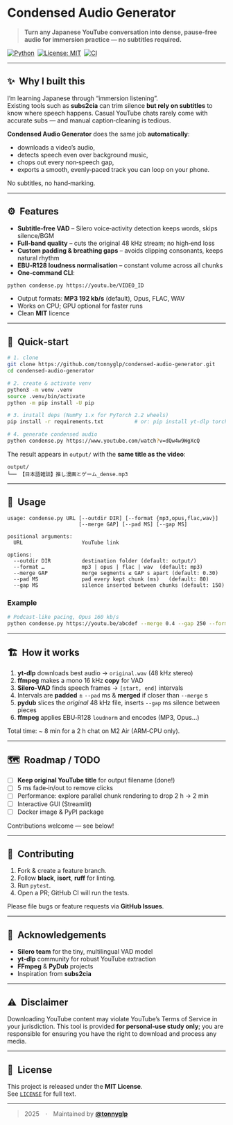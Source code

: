 # Condensed Audio Generator

> **Turn any Japanese YouTube conversation into dense, pause‑free audio for immersion practice — no subtitles required.**

[![Python](https://img.shields.io/badge/python-3.9%2B-blue.svg)](https://www.python.org/) [![License: MIT](https://img.shields.io/badge/License-MIT-yellow.svg)](#license) [![CI](https://img.shields.io/github/actions/workflow/status/tonnyglp/condensed-audio-generator/tests.yml?label=CI)](https://github.com/tonnyglp/condensed-audio-generator/actions)

---

## ✨  Why I built this

I’m learning Japanese through “immersion listening”.  
Existing tools such as **subs2cia** can trim silence **but rely on subtitles** to know where speech happens. Casual YouTube chats rarely come with accurate subs — and manual caption‑cleaning is tedious.

**Condensed Audio Generator** does the same job **automatically**:

* downloads a video’s audio,
* detects speech even over background music,
* chops out every non‑speech gap,
* exports a smooth, evenly‑paced track you can loop on your phone.

No subtitles, no hand‑marking.

---

## ⚙️  Features

* **Subtitle‑free VAD** – Silero voice‑activity detection keeps words, skips silence/BGM  
* **Full‑band quality** – cuts the original 48 kHz stream; no high‑end loss  
* **Custom padding & breathing gaps** – avoids clipping consonants, keeps natural rhythm  
* **EBU‑R128 loudness normalisation** – constant volume across all chunks  
* **One‑command CLI**:  

```bash
python condense.py https://youtu.be/VIDEO_ID
```

* Output formats: **MP3 192 kb/s** (default), Opus, FLAC, WAV  
* Works on CPU; GPU optional for faster runs  
* Clean **MIT** licence

---

## 🚀  Quick‑start

```bash
# 1. clone
git clone https://github.com/tonnyglp/condensed-audio-generator.git
cd condensed-audio-generator

# 2. create & activate venv
python3 -m venv .venv
source .venv/bin/activate
python -m pip install -U pip

# 3. install deps (NumPy 1.x for PyTorch 2.2 wheels)
pip install -r requirements.txt          # or: pip install yt-dlp torch torchaudio ...

# 4. generate condensed audio
python condense.py https://www.youtube.com/watch?v=dQw4w9WgXcQ
```

The result appears in `output/` with the **same title as the video**:

```
output/
└── 【日本語雑談】推し漫画とゲーム_dense.mp3
```

---

## 📄  Usage

```text
usage: condense.py URL [--outdir DIR] [--format {mp3,opus,flac,wav}]
                       [--merge GAP] [--pad MS] [--gap MS]

positional arguments:
  URL                   YouTube link

options:
  --outdir DIR          destination folder (default: output/)
  --format …            mp3 | opus | flac | wav  (default: mp3)
  --merge GAP           merge segments ≤ GAP s apart (default: 0.30)
  --pad MS              pad every kept chunk (ms)   (default: 80)
  --gap MS              silence inserted between chunks (default: 150)
```

### Example

```bash
# Podcast‑like pacing, Opus 160 kb/s
python condense.py https://youtu.be/abcdef --merge 0.4 --gap 250 --format opus
```

---

## 🏗️  How it works

1. **yt‑dlp** downloads best audio → `original.wav` (48 kHz stereo)  
2. **ffmpeg** makes a mono 16 kHz **copy** for VAD  
3. **Silero‑VAD** finds speech frames → `[start, end]` intervals  
4. Intervals are **padded** ± `--pad` ms & **merged** if closer than `--merge` s  
5. **pydub** slices the *original* 48 kHz file, inserts `--gap` ms silence between pieces  
6. **ffmpeg** applies EBU‑R128 `loudnorm` and encodes (MP3, Opus…)  

Total time: ~ 8 min for a 2 h chat on M2 Air (ARM‑CPU only).

---

## 🗺️  Roadmap / TODO

* [ ] **Keep original YouTube title** for output filename (done!)  
* [ ] 5 ms fade‑in/out to remove clicks  
* [ ] Performance: explore parallel chunk rendering to drop 2 h → 2 min  
* [ ] Interactive GUI (Streamlit)  
* [ ] Docker image & PyPI package  

Contributions welcome — see below!

---

## 🤝  Contributing

1. Fork & create a feature branch.  
2. Follow **black**, **isort**, **ruff** for linting.  
3. Run `pytest`.  
4. Open a PR; GitHub CI will run the tests.

Please file bugs or feature requests via **GitHub Issues**.

---

## 🙏  Acknowledgements

* **Silero team** for the tiny, multilingual VAD model  
* **yt‑dlp** community for robust YouTube extraction  
* **FFmpeg** & **PyDub** projects  
* Inspiration from **subs2cia**

---

## ⚠️  Disclaimer

Downloading YouTube content may violate YouTube’s Terms of Service in your
jurisdiction. This tool is provided **for personal‑use study only**; you are
responsible for ensuring you have the right to download and process any media.

---

## 📜  License

This project is released under the **MIT License**.  
See [`LICENSE`](LICENSE) for full text.

---

> 2025 · Maintained by [**@tonnyglp**](https://github.com/tonnyglp)
